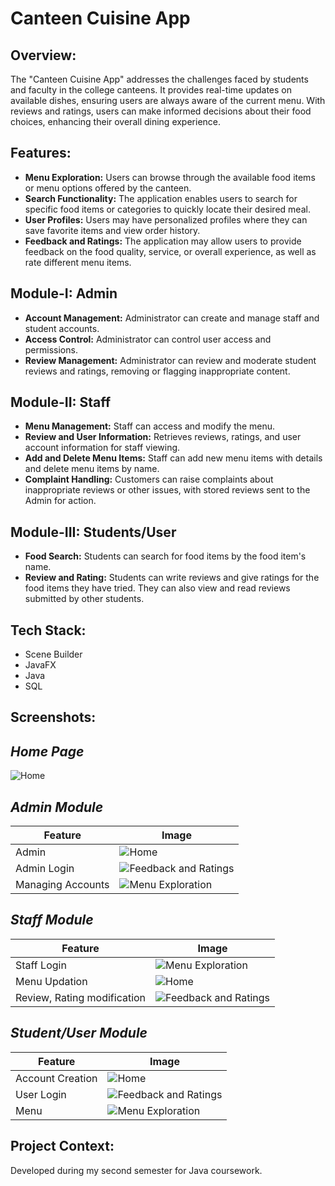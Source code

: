 # Canteen Cuisine App

## Overview:
The "Canteen Cuisine App" addresses the challenges faced by students and faculty in the college canteens. It provides real-time updates on available dishes, ensuring users are always aware of the current menu. With reviews and ratings, users can make informed decisions about their food choices, enhancing their overall dining experience.

## Features:
- **Menu Exploration:** Users can browse through the available food items or menu options offered by the canteen.
- **Search Functionality:** The application enables users to search for specific food items or categories to quickly locate their desired meal.
- **User Profiles:** Users may have personalized profiles where they can save favorite items and view order history.
- **Feedback and Ratings:** The application may allow users to provide feedback on the food quality, service, or overall experience, as well as rate different menu items.

## Module-I: Admin
- **Account Management:** Administrator can create and manage staff and student accounts.
- **Access Control:** Administrator can control user access and permissions.
- **Review Management:** Administrator can review and moderate student reviews and ratings, removing or flagging inappropriate content.

## Module-II: Staff
- **Menu Management:** Staff can access and modify the menu.
- **Review and User Information:** Retrieves reviews, ratings, and user account information for staff viewing.
- **Add and Delete Menu Items:** Staff can add new menu items with details and delete menu items by name.
- **Complaint Handling:** Customers can raise complaints about inappropriate reviews or other issues, with stored reviews sent to the Admin for action.

## Module-III: Students/User
- **Food Search:** Students can search for food items by the food item's name.
- **Review and Rating:** Students can write reviews and give ratings for the food items they have tried. They can also view and read reviews submitted by other students.
  
## Tech Stack:
- Scene Builder
- JavaFX
- Java
- SQL

## Screenshots:

## *Home Page*
![Home](outputs/home.png)

## *Admin Module*
| Feature                   | Image |
|---------------------------|-------|
| Admin                      | ![Home](outputs/admin.png) |
| Admin Login      | ![Feedback and Ratings](outputs/adminlogin.png) |
| Managing Accounts         | ![Menu Exploration](outputs/admin_accs.png) |

## *Staff Module*
| Feature                   | Image |
|---------------------------|-------|
| Staff Login         | ![Menu Exploration](outputs/stafflogin.png) |
| Menu Updation                      | ![Home](outputs/staff.png) |
| Review, Rating modification      | ![Feedback and Ratings](outputs/review_rating.png) |

## *Student/User Module*
| Feature                   | Image |
|---------------------------|-------|
| Account Creation                      | ![Home](outputs/usercreaAcc.png) |
| User Login      | ![Feedback and Ratings](outputs/userlogin.png) |
| Menu         | ![Menu Exploration](outputs/menu.png) |

## Project Context:
Developed during my second semester for Java coursework.
